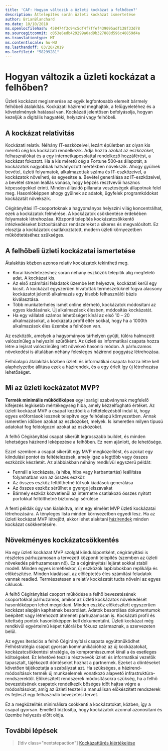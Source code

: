 ```yaml
---
title: 'CAF: Hogyan változik a üzleti kockázat a felhőben?'
description: Áttelepítés során üzleti kockázat ismertetése
author: BrianBlanchard
ms.date: 10/10/2018
ms.openlocfilehash: 458474f3c94c5df4f7ffef439095adf138f33d78
ms.sourcegitcommit: c053e6edb429299a0ad9b327888d596c48859d4a
ms.translationtype: MT
ms.contentlocale: hu-HU
ms.lasthandoff: 03/20/2019
ms.locfileid: "58299281"
---
```

<!-- markdownlint-disable MD026 -->

# <a name="how-does-business-risk-change-in-the-cloud"></a>Hogyan változik a üzleti kockázat a felhőben?

Üzleti kockázat megismerése az egyik legfontosabb elemeit bármely felhőbeli átalakítás. Kockázati házirend meghajtók, a felügyeletéhez és a követelmények hatással van. Kockázati jelentősen befolyásolja, hogyan kezeljük a digitális hagyatéki, helyszíni vagy felhőbeli.

<!-- markdownlint-enable MD026 -->

## <a name="relativity-of-risk"></a>A kockázat relativitás

Kockázati relatív. Néhány IT-eszközeivel, lezárt épületben az olyan kis méretű cég kis kockázati rendelkezik. Adja hozzá azokat az eszközöket, felhasználókat és a egy internetkapcsolattal rendelkező hozzáférést, a kockázat fokozott. Ha a kis méretű cég a Fortune 500-as állapotát, a kockázatok nagyobbak hatványozott mértékben növekszik. Ahogy gyűlnek bevétel, üzleti folyamatok, alkalmazottak száma és IT-eszközeivel, a kockázatok növelheti, és egyesítse a. Bevétel generálása az IT-eszközeivel, a bevétel stream leállás vonása, hogy képzés résztvevői hasznos képességekkel érinti. Minden állásidő pillanata veszteségek állapotnak felel meg. Hasonlóképpen ahogy gyűlnek az adatok, ügyfelek programkódokat kockázatát növekszik.

Cégirányítási IT-csoportoknak a hagyományos helyszíni világ koncentrálhat, ezek a kockázatok felmérése. A kockázatok csökkentése érdekében folyamatok létrehozása. Központi telepítés kockázatcsökkentő intézkedéseket biztosításához rendszereket a sikeres és megvalósított. Ez elosztja a kockázatok csatlakoztatott, modern üzleti környezetben működtetéséhez szükséges.

## <a name="understanding-business-risks-in-the-cloud"></a>A felhőbeli üzleti kockázatai ismertetése

Átalakítás közben azonos relatív kockázatok tekintheti meg.

* Korai kísérletezéshez során néhány eszközök telepítik alig megfelelő adat. A kockázat kis.
* Az első számítási feladatok üzembe lett helyezve, kockázati kerül egy kicsit. A kockázat egyszerűen hivatottak természetüknél fogva alacsony kockázatot jelentő alkalmazás egy kisebb felhasználói bázis kiválasztása.
* Több munkaterhelés ismét online elérhető, kockázatok módosítani az egyes kiadásának. Új alkalmazások élesben, módosítás kockázatát.
* Ha egy vállalati számos lehetőséget kínál az első 10 – 20 alkalmazásokat, a kockázatú profil eltér sokkal, hogy ha a 1000th alkalmazások éles üzembe a felhőben van.

Az eszközök, amelyek a hagyományos tárhelyen gyűjti, túlóra halmozott valószínűleg a helyszíni szűrőként. Az üzleti és informatikai csapata hozza létre a lejárat valószínűleg lett növekvő hasonló módon. A párhuzamos növekedési is általában néhány felesleges házirend poggyász létrehozása.

Felhőalapú átalakítás közben üzleti és informatikai csapata hozza létre kell alaphelyzetbe állítása ezek a házirendek, és a egy érlelt így új létrehozása lehetőséget.

<!-- markdownlint-disable MD026 -->

## <a name="what-is-a-business-risk-mvp"></a>Mi az üzleti kockázatot MVP?

**Termék minimális működőképes** egy iparági szabványnak megfelelő kifejezés legkisebb mértékegység hiba, amely kézzelfogható értéket. Az üzleti kockázat MVP a csapat kezdődik a feltételezésből indul ki, hogy egyes erőforrások lesznek telepítve egy felhőalapú környezetben. Annak ismeretlen időben azokat az eszközöket, melyek. Is ismeretlen milyen típusú adatokat fog feldolgozni azokat az eszközöket.

A felhő Cégirányítási csapat sikerült legrosszabb buildet, és minden lehetséges házirend leképezése a felhőben. Ez nem ajánlott, de lehetősége.

Ezzel szemben a csapat sikerült egy MVP megközelítést, és azokat egy kiindulási pontot és feltételezések, amely igaz a legtöbb vagy összes eszközök készletét.
Az alábbiakban néhány rendkívül egyszerű példát:

* Fennáll a kockázata, (a hiba, hiba vagy karbantartás) leállítása folyamatban van az összes eszköz
* Az összes eszköz feltölthetné túl sok kiadások generálása
* Az összes eszköz sérülhet a gyenge jelszavakat
* Bármely eszköz közvetlenül az internetre csatlakozó összes nyitott portokkal feltölthetné biztonsági sérülése

A fenti példák úgy van kialakítva, mint egy elmélet MVP üzleti kockázatai létrehozására. A tényleges lista minden környezetben egyedi lesz.
Ha az üzleti kockázat MVP létrejött, akkor lehet alakítani [házirendek](overview.md) minden kockázat csökkentésére.

<!-- markdownlint-enable MD026 -->

## <a name="incremental-risk-mitigation"></a>Növekményes kockázatcsökkentés

Ha egy üzleti kockázat MVP szolgál kiindulópontként, cégirányítási is részletes párhuzamosan a tervezett központi telepítés (szemben az üzleti növekedés párhuzamosan nő). Ez a cégirányítási lejárat sokkal stabil modell. Minden egyes ismétléskor, új eszközök lapblobokban replikálja és előkészítése. Minden kiadással, az előléptetés éles számítási feladatok vannak readied. Természetesen a relatív kockázatát tudta növelni az egyes ciklusok.

A felhő Cégirányítási csoport működése a felhő bevezetésének csoportokkal párhuzamos, amikor az üzleti kockázatok növekedését hasonlóképpen lehet megoldani. Minden eszköz előkészített egyszerűen kockázat alapján kaphatnak besorolást. Adatok besorolása dokumentumok beépített vagy létrehozott átmeneti párhuzamosan is. Kockázati profil és kitettség pontok hasonlóképpen kell dokumentálni. Üzleti kockázat még rendkívül egyértelmű képet túlórái be fókusz származnak, a szervezeten belül.

Az egyes iterációs a felhő Cégirányítási csapata együttműködhet Felhőstratégia csapat gyorsan kommunikációhoz az új kockázatokat, kockázatcsökkentési stratégia, és kompromisszumot kínál a és esetleges költségeket. Ez lehetővé teszi a résztvevők üzleti és informatikai vezetők tapasztalt, tájékozott döntéseket hozhat a partnernek. Ezeket a döntéseket követően tájékoztatja a szabályzat azt. Ha szükséges, a házirend-módosítások termék új munkaelemek vonatkozó alapvető infrastruktúra-rendszerektől. Előkészített rendszerek módosításokra szükség, ha a felhő bevezetésének csapatok rendelkezik bőséges időt hajtsa végre a módosításokat, amíg az üzleti teszteli a manuálisan előkészített rendszerek és fejleszt egy felhasználó bevezetési tervet.

Ez a megközelítés minimálisra csökkenti a kockázatokat, közben, így a csapat gyorsan. Emellett biztosítja, hogy kockázatok azonnal azonosítani és üzembe helyezés előtt oldja.

## <a name="next-steps"></a>További lépések

> [!div class="nextstepaction"]
> [Kockázattűrés kiértékelése](./risk-tolerance.md)
